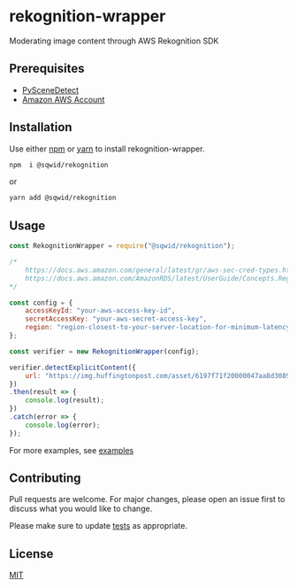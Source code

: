# rekognition-wrapper

Moderating image content through AWS Rekognition SDK

## Prerequisites

* [PySceneDetect](https://github.com/Breakthrough/PySceneDetect)
* [Amazon AWS Account](https://aws.amazon.com/)

## Installation

Use either [npm](https://www.npmjs.com/package/@sqwid/rekognition) or [yarn](https://yarnpkg.com/) to
install rekognition-wrapper.

```bash
npm  i @sqwid/rekognition
```

or

```bash
yarn add @sqwid/rekognition
```

## Usage

```javascript
const RekognitionWrapper = require("@sqwid/rekognition");

/*
    https://docs.aws.amazon.com/general/latest/gr/aws-sec-cred-types.html#access-keys-and-secret-access-keys
    https://docs.aws.amazon.com/AmazonRDS/latest/UserGuide/Concepts.RegionsAndAvailabilityZones.html
*/

const config = {
	accessKeyId: "your-aws-access-key-id",
	secretAccessKey: "your-aws-secret-access-key",
	region: "region-closest-to-your-server-location-for-minimum-latency",
};

const verifier = new RekognitionWrapper(config);

verifier.detectExplicitContent({
	url: "https://img.huffingtonpost.com/asset/6197f71f20000047aa8d3089.jpeg?cache=dLXWffeF86&ops=scalefit_720_noupscale",
})
.then(result => {
	console.log(result);
})
.catch(error => {
	console.log(error);
});
```

For more examples, see [examples](example/)

## Contributing

Pull requests are welcome. For major changes, please open an issue first to
discuss what you would like to change.

Please make sure to update [tests](tests/index.test.js) as appropriate.

## License

[MIT](LICENSE)
